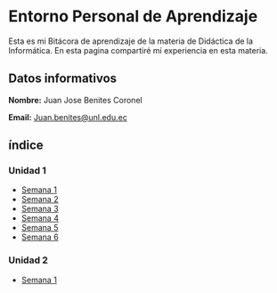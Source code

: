# Entorno Personal de Aprendizaje 

Esta es mi Bitácora de aprendizaje de la materia de Didáctica de la Informática. En esta pagina compartiré mi experiencia en esta materia.

## Datos informativos

**Nombre:** Juan Jose Benites Coronel

**Email:** Juan.benites@unl.edu.ec



## índice

### Unidad 1
  - [Semana 1](unidad1/semana1.md)
  - [Semana 2](unidad1/semana2.md)
  - [Semana 3](unidad1/semana3.md)
  - [Semana 4](unidad1/semana4.md)
  - [Semana 5](unidad1/semana5.md)
  - [Semana 6](unidad1/semana6.md)

### Unidad 2
  - [Semana 1](unidad1/semana1.md)
